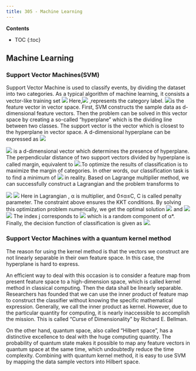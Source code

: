 ```yaml
---
title: 305 - Machine Learning 
---
```


**Contents**
* TOC
{:toc}


## Machine Learning 
### Support Vector Machines(SVM)
Support Vector Machine is used to classify events, by dividing the dataset into two categories. As a typical algorithm of machine learning, it consists a vector-like training set 
<img src="http://chart.googleapis.com/chart?cht=tx&chl= {(\mathbf{x_{1}},y_{1}),(\mathbf{x_{2}},y_{2}),...,(\mathbf{x_{i}},y_{i})}" style="border:none;">
Here,<img src="http://chart.googleapis.com/chart?cht=tx&chl=y_{i}\in {+1,-1}" style="border:none;">
  ,represents the category label. <img src="http://chart.googleapis.com/chart?cht=tx&chl=x_{i}\in \mathbb{R}^{d}" style="border:none;">is the feature vector in vector space.
First, SVM constructs the sample data as d-dimensional feature vectors. Then the problem can be solved in this vector space by creating a so-called “hyperplane” which is the dividing line between two classes. The support vector is the vector which is closest to the hyperplane in vector space. 
A d-dimensional hyperplane can be expressed as
<img src="http://chart.googleapis.com/chart?cht=tx&chl=\mathbf{w}\circ\mathbf{x} + b" style="border:none;"> 
 
<img src="http://chart.googleapis.com/chart?cht=tx&chl=\mathbf{w}" style="border:none;"> is a d-dimensional vector which determines the presence of hyperplane.
The perpendicular distance of two support vectors divided by hyperplane is called margin, equivalent to <img src="http://chart.googleapis.com/chart?cht=tx&chl=||\mathbf{w}||^{-1}" style="border:none;">.To optimize the results of classification is to maximize the margin of categories. In other words, our classification task is to find a minimum of <img src="http://chart.googleapis.com/chart?cht=tx&chl=||\mathbf{w}||" style="border:none;"> in reality.
Based on Lagrange multiplier method, we can successfully construct a Lagrangian and the problem transforms to

<img src="http://chart.googleapis.com/chart?cht=tx&chl=min L=\frac{1}{2}||\mathbf{w}||^{2}-\Sigma_{i=1}^{N}\alpha_{i}(y_{i}(\mathbf{w}\circ\mathbf{x}_{i}+b)-1)" style="border:none;"> 
<img src="http://chart.googleapis.com/chart?cht=tx&chl=s.t. \Sigma_{i=1}^{N}\alpha_{i}y_{i}=0" style="border:none;"> 
Here in Lagrangian , α is multiplier, and 0≤α≤C, C is called penalty parameter. The constraint above ensures the KKT conditions.
By solving this optimization problem numerically, we get the optimal solution  <img src="http://chart.googleapis.com/chart?cht=tx&chl=\alpha^{*}" style="border:none;"> and <img src="http://chart.googleapis.com/chart?cht=tx&chl=\mathbf{w}^{*}=\Sigma_{i=1}^{N}\alpha_{i}^{*}y_{i}x_{i}" style="border:none;"> <img src="http://chart.googleapis.com/chart?cht=tx&chl=b^{*}=y_{i}-\Sigma_{i=1}^{N}\alpha_{i}^{*}y_{i}(x_{i}x_{j})" style="border:none;"> The index j corresponds to <img src="http://chart.googleapis.com/chart?cht=tx&chl=\alpha_{j}>0" style="border:none;"> which is a random component of α*.
Finally, the decision function of classification is given as <img src="http://chart.googleapis.com/chart?cht=tx&chl=m=sign(\mathbf{w}^{*}\circ\mathbf{x}_{i}+b^{*})" style="border:none;">.

### Support Vector Machines with a quantum kernel method
The reason for using the kernel method is that the vectors we construct are not linearly separable in their own feature space. In this case, the hyperplane is hard to express.  

An efficient way to deal with this occasion is to consider a feature map from present feature space to a high-dimension space, which is called kernel method in classical computing. Then the data shall be linearly separable. Researchers has founded that we can use the inner product of feature map to construct the classifier without knowing the specific mathematical expression. Generally, we call the inner product as kernel. However, due to the particular quantity for computing, it is nearly inaccessible to accomplish the mission. This is called “Curse of Dimensionality” by Richard E. Bellman.  

On the other hand, quantum space, also called “Hilbert space”, has a distinctive excellence to deal with the huge computing quantity. The probability of quantum state makes it possible to map any feature vectors in quantum space at the same time, which undoubtedly reduce the time complexity. Combining with quantum kernel method, it is easy to use SVM by mapping the data sample vectors into Hilbert space. 
